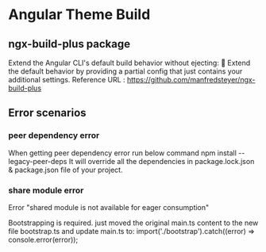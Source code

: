 # Angular Theme Build

## ngx-build-plus package
Extend the Angular CLI's default build behavior without ejecting: 📄 Extend the default behavior by providing a partial config that just contains your additional settings.
Reference URL : https://github.com/manfredsteyer/ngx-build-plus


## Error scenarios
### peer dependency error

When getting peer dependency error run below command
npm install --legacy-peer-deps
It will override all the dependencies in package.lock.json & package.json file of your project.


### share module error

Error "shared module is not available for eager consumption"

Bootstrapping is required.
just moved the original main.ts content to the new file bootstrap.ts and update main.ts to:
import('./bootstrap').catch((error) => console.error(error));

